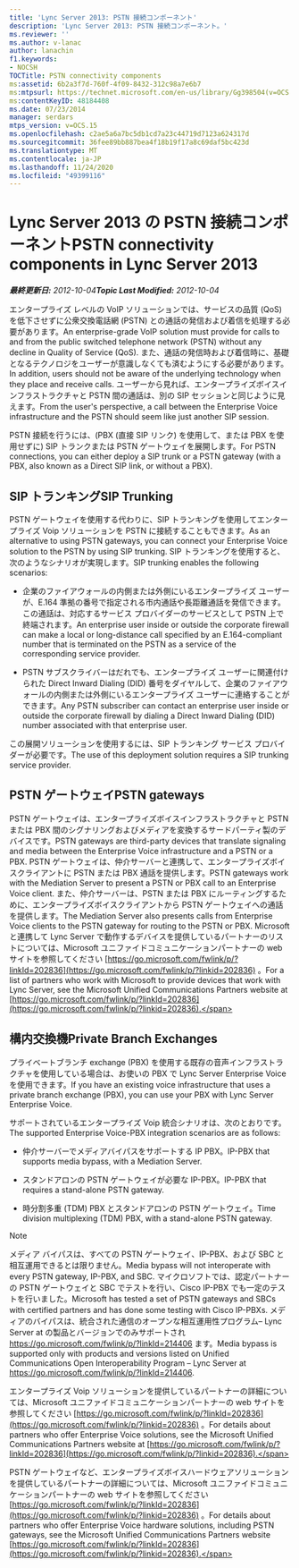 ```yaml
---
title: 'Lync Server 2013: PSTN 接続コンポーネント'
description: 'Lync Server 2013: PSTN 接続コンポーネント。'
ms.reviewer: ''
ms.author: v-lanac
author: lanachin
f1.keywords:
- NOCSH
TOCTitle: PSTN connectivity components
ms:assetid: 6b2a3f7d-760f-4f09-8432-312c98a7e6b7
ms:mtpsurl: https://technet.microsoft.com/en-us/library/Gg398504(v=OCS.15)
ms:contentKeyID: 48184408
ms.date: 07/23/2014
manager: serdars
mtps_version: v=OCS.15
ms.openlocfilehash: c2ae5a6a7bc5db1cd7a23c44719d7123a624317d
ms.sourcegitcommit: 36fee89bb887bea4f18b19f17a8c69daf5bc423d
ms.translationtype: MT
ms.contentlocale: ja-JP
ms.lasthandoff: 11/24/2020
ms.locfileid: "49399116"
---
```

# <a name="pstn-connectivity-components-in-lync-server-2013"></a><span data-ttu-id="82c85-103">Lync Server 2013 の PSTN 接続コンポーネント</span><span class="sxs-lookup"><span data-stu-id="82c85-103">PSTN connectivity components in Lync Server 2013</span></span>

<div data-xmlns="http://www.w3.org/1999/xhtml">

<div class="topic" data-xmlns="http://www.w3.org/1999/xhtml" data-msxsl="urn:schemas-microsoft-com:xslt" data-cs="https://msdn.microsoft.com/">

<div data-asp="https://msdn2.microsoft.com/asp">



</div>

<div id="mainSection">

<div id="mainBody"><span data-ttu-id="82c85-104">

<span> </span></span><span class="sxs-lookup"><span data-stu-id="82c85-104">

<span> </span></span></span>

<span data-ttu-id="82c85-105">_**最終更新日:** 2012-10-04_</span><span class="sxs-lookup"><span data-stu-id="82c85-105">_**Topic Last Modified:** 2012-10-04_</span></span>

<span data-ttu-id="82c85-106">エンタープライズ レベルの VoIP ソリューションでは、サービスの品質 (QoS) を低下させずに公衆交換電話網 (PSTN) との通話の発信および着信を処理する必要があります。</span><span class="sxs-lookup"><span data-stu-id="82c85-106">An enterprise-grade VoIP solution must provide for calls to and from the public switched telephone network (PSTN) without any decline in Quality of Service (QoS).</span></span> <span data-ttu-id="82c85-107">また、通話の発信時および着信時に、基礎となるテクノロジをユーザーが意識しなくても済むようにする必要があります。</span><span class="sxs-lookup"><span data-stu-id="82c85-107">In addition, users should not be aware of the underlying technology when they place and receive calls.</span></span> <span data-ttu-id="82c85-108">ユーザーから見れば、エンタープライズボイスインフラストラクチャと PSTN 間の通話は、別の SIP セッションと同じように見えます。</span><span class="sxs-lookup"><span data-stu-id="82c85-108">From the user's perspective, a call between the Enterprise Voice infrastructure and the PSTN should seem like just another SIP session.</span></span>

<span data-ttu-id="82c85-109">PSTN 接続を行うには、(PBX (直接 SIP リンク) を使用して、または PBX を使用せずに) SIP トランクまたは PSTN ゲートウェイを展開します。</span><span class="sxs-lookup"><span data-stu-id="82c85-109">For PSTN connections, you can either deploy a SIP trunk or a PSTN gateway (with a PBX, also known as a Direct SIP link, or without a PBX).</span></span>

<div>

## <a name="sip-trunking"></a><span data-ttu-id="82c85-110">SIP トランキング</span><span class="sxs-lookup"><span data-stu-id="82c85-110">SIP Trunking</span></span>

<span data-ttu-id="82c85-111">PSTN ゲートウェイを使用する代わりに、SIP トランキングを使用してエンタープライズ Voip ソリューションを PSTN に接続することもできます。</span><span class="sxs-lookup"><span data-stu-id="82c85-111">As an alternative to using PSTN gateways, you can connect your Enterprise Voice solution to the PSTN by using SIP trunking.</span></span> <span data-ttu-id="82c85-112">SIP トランキングを使用すると、次のようなシナリオが実現します。</span><span class="sxs-lookup"><span data-stu-id="82c85-112">SIP trunking enables the following scenarios:</span></span>

  - <span data-ttu-id="82c85-113">企業のファイアウォールの内側または外側にいるエンタープライズ ユーザーが、E.164 準拠の番号で指定される市内通話や長距離通話を発信できます。この通話は、対応するサービス プロバイダーのサービスとして PSTN 上で終端されます。</span><span class="sxs-lookup"><span data-stu-id="82c85-113">An enterprise user inside or outside the corporate firewall can make a local or long-distance call specified by an E.164-compliant number that is terminated on the PSTN as a service of the corresponding service provider.</span></span>

  - <span data-ttu-id="82c85-114">PSTN サブスクライバーはだれでも、エンタープライズ ユーザーに関連付けられた Direct Inward Dialing (DID) 番号をダイヤルして、企業のファイアウォールの内側または外側にいるエンタープライズ ユーザーに連絡することができます。</span><span class="sxs-lookup"><span data-stu-id="82c85-114">Any PSTN subscriber can contact an enterprise user inside or outside the corporate firewall by dialing a Direct Inward Dialing (DID) number associated with that enterprise user.</span></span>

<span data-ttu-id="82c85-115">この展開ソリューションを使用するには、SIP トランキング サービス プロバイダーが必要です。</span><span class="sxs-lookup"><span data-stu-id="82c85-115">The use of this deployment solution requires a SIP trunking service provider.</span></span>

</div>

<div>

## <a name="pstn-gateways"></a><span data-ttu-id="82c85-116">PSTN ゲートウェイ</span><span class="sxs-lookup"><span data-stu-id="82c85-116">PSTN gateways</span></span>

<span data-ttu-id="82c85-117">PSTN ゲートウェイは、エンタープライズボイスインフラストラクチャと PSTN または PBX 間のシグナリングおよびメディアを変換するサードパーティ製のデバイスです。</span><span class="sxs-lookup"><span data-stu-id="82c85-117">PSTN gateways are third-party devices that translate signaling and media between the Enterprise Voice infrastructure and a PSTN or a PBX.</span></span> <span data-ttu-id="82c85-118">PSTN ゲートウェイは、仲介サーバーと連携して、エンタープライズボイスクライアントに PSTN または PBX 通話を提供します。</span><span class="sxs-lookup"><span data-stu-id="82c85-118">PSTN gateways work with the Mediation Server to present a PSTN or PBX call to an Enterprise Voice client.</span></span> <span data-ttu-id="82c85-119">また、仲介サーバーは、PSTN または PBX にルーティングするために、エンタープライズボイスクライアントから PSTN ゲートウェイへの通話を提供します。</span><span class="sxs-lookup"><span data-stu-id="82c85-119">The Mediation Server also presents calls from Enterprise Voice clients to the PSTN gateway for routing to the PSTN or PBX.</span></span> <span data-ttu-id="82c85-120">Microsoft と連携して Lync Server で動作するデバイスを提供しているパートナーのリストについては、Microsoft ユニファイドコミュニケーションパートナーの web サイトを参照してください [https://go.microsoft.com/fwlink/p/?linkId=202836](https://go.microsoft.com/fwlink/p/?linkid=202836) 。</span><span class="sxs-lookup"><span data-stu-id="82c85-120">For a list of partners who work with Microsoft to provide devices that work with Lync Server, see the Microsoft Unified Communications Partners website at [https://go.microsoft.com/fwlink/p/?linkId=202836](https://go.microsoft.com/fwlink/p/?linkid=202836).</span></span>

</div>

<div>

## <a name="private-branch-exchanges"></a><span data-ttu-id="82c85-121">構内交換機</span><span class="sxs-lookup"><span data-stu-id="82c85-121">Private Branch Exchanges</span></span>

<span data-ttu-id="82c85-122">プライベートブランチ exchange (PBX) を使用する既存の音声インフラストラクチャを使用している場合は、お使いの PBX で Lync Server Enterprise Voice を使用できます。</span><span class="sxs-lookup"><span data-stu-id="82c85-122">If you have an existing voice infrastructure that uses a private branch exchange (PBX), you can use your PBX with Lync Server Enterprise Voice.</span></span>

<span data-ttu-id="82c85-123">サポートされているエンタープライズ Voip 統合シナリオは、次のとおりです。</span><span class="sxs-lookup"><span data-stu-id="82c85-123">The supported Enterprise Voice-PBX integration scenarios are as follows:</span></span>

  - <span data-ttu-id="82c85-124">仲介サーバーでメディアバイパスをサポートする IP PBX。</span><span class="sxs-lookup"><span data-stu-id="82c85-124">IP-PBX that supports media bypass, with a Mediation Server.</span></span>

  - <span data-ttu-id="82c85-125">スタンドアロンの PSTN ゲートウェイが必要な IP-PBX。</span><span class="sxs-lookup"><span data-stu-id="82c85-125">IP-PBX that requires a stand-alone PSTN gateway.</span></span>

  - <span data-ttu-id="82c85-126">時分割多重 (TDM) PBX とスタンドアロンの PSTN ゲートウェイ。</span><span class="sxs-lookup"><span data-stu-id="82c85-126">Time division multiplexing (TDM) PBX, with a stand-alone PSTN gateway.</span></span>

<div>


> [!NOTE]  
> <span data-ttu-id="82c85-127">メディア バイパスは、すべての PSTN ゲートウェイ、IP-PBX、および SBC と相互運用できるとは限りません。</span><span class="sxs-lookup"><span data-stu-id="82c85-127">Media bypass will not interoperate with every PSTN gateway, IP-PBX, and SBC.</span></span> <span data-ttu-id="82c85-128">マイクロソフトでは、認定パートナーの PSTN ゲートウェイと SBC でテストを行い、Cisco IP-PBX でも一定のテストを行いました。</span><span class="sxs-lookup"><span data-stu-id="82c85-128">Microsoft has tested a set of PSTN gateways and SBCs with certified partners and has done some testing with Cisco IP-PBXs.</span></span> <span data-ttu-id="82c85-129">メディアのバイパスは、統合された通信のオープンな相互運用性プログラム– Lync Server at の製品とバージョンでのみサポートされ <A href="https://go.microsoft.com/fwlink/p/?linkid=214406">https://go.microsoft.com/fwlink/p/?linkId=214406</A> ます。</span><span class="sxs-lookup"><span data-stu-id="82c85-129">Media bypass is supported only with products and versions listed on Unified Communications Open Interoperability Program – Lync Server at <A href="https://go.microsoft.com/fwlink/p/?linkid=214406">https://go.microsoft.com/fwlink/p/?linkId=214406</A>.</span></span>



</div>

<span data-ttu-id="82c85-130">エンタープライズ Voip ソリューションを提供しているパートナーの詳細については、Microsoft ユニファイドコミュニケーションパートナーの web サイトを参照してください [https://go.microsoft.com/fwlink/p/?linkId=202836](https://go.microsoft.com/fwlink/p/?linkid=202836) 。</span><span class="sxs-lookup"><span data-stu-id="82c85-130">For details about partners who offer Enterprise Voice solutions, see the Microsoft Unified Communications Partners website at [https://go.microsoft.com/fwlink/p/?linkId=202836](https://go.microsoft.com/fwlink/p/?linkid=202836).</span></span>

<span data-ttu-id="82c85-131">PSTN ゲートウェイなど、エンタープライズボイスハードウェアソリューションを提供しているパートナーの詳細については、Microsoft ユニファイドコミュニケーションパートナーの web サイトを参照してください [https://go.microsoft.com/fwlink/p/?linkId=202836](https://go.microsoft.com/fwlink/p/?linkid=202836) 。</span><span class="sxs-lookup"><span data-stu-id="82c85-131">For details about partners who offer Enterprise Voice hardware solutions, including PSTN gateways, see the Microsoft Unified Communications Partners website [https://go.microsoft.com/fwlink/p/?linkId=202836](https://go.microsoft.com/fwlink/p/?linkid=202836).</span></span>

<span data-ttu-id="82c85-132"></div>

</div>

<span> </span>

</div>

</div>

</span><span class="sxs-lookup"><span data-stu-id="82c85-132"></div>

</div>

<span> </span>

</div>

</div>

</span></span></div>

